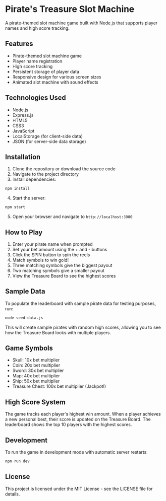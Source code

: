 # Pirate's Treasure Slot Machine

A pirate-themed slot machine game built with Node.js that supports player names and high score tracking.

## Features

- Pirate-themed slot machine game
- Player name registration
- High score tracking
- Persistent storage of player data
- Responsive design for various screen sizes
- Animated slot machine with sound effects

## Technologies Used

- Node.js
- Express.js
- HTML5
- CSS3
- JavaScript
- LocalStorage (for client-side data)
- JSON (for server-side data storage)

## Installation

1. Clone the repository or download the source code
2. Navigate to the project directory
3. Install dependencies:

```bash
npm install
```

4. Start the server:

```bash
npm start
```

5. Open your browser and navigate to `http://localhost:3000`

## How to Play

1. Enter your pirate name when prompted
2. Set your bet amount using the + and - buttons
3. Click the SPIN button to spin the reels
4. Match symbols to win gold!
5. Three matching symbols give the biggest payout
6. Two matching symbols give a smaller payout
7. View the Treasure Board to see the highest scores

## Sample Data

To populate the leaderboard with sample pirate data for testing purposes, run:

```bash
node seed-data.js
```

This will create sample pirates with random high scores, allowing you to see how the Treasure Board looks with multiple players.

## Game Symbols

- Skull: 10x bet multiplier
- Coin: 20x bet multiplier
- Sword: 30x bet multiplier
- Map: 40x bet multiplier
- Ship: 50x bet multiplier
- Treasure Chest: 100x bet multiplier (Jackpot!)

## High Score System

The game tracks each player's highest win amount. When a player achieves a new personal best, their score is updated on the Treasure Board. The leaderboard shows the top 10 players with the highest scores.

## Development

To run the game in development mode with automatic server restarts:

```bash
npm run dev
```

## License

This project is licensed under the MIT License - see the LICENSE file for details.